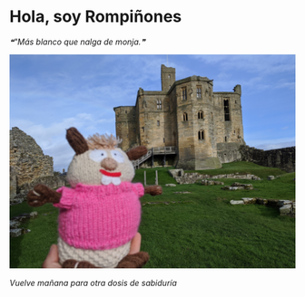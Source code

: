 # Hola, soy Rompiñones

<!--STARTS_HERE_QUOTE_README-->
<i>❝"Más blanco que nalga de monja.❞</i>
<!--ENDS_HERE_QUOTE_README-->

<!--START_SECTION:update_image-->
![alt text](https://raw.githubusercontent.com/focaalvarez/rompinones/main/.github/images/IMG_20220220_111701.jpg?raw=true)
<!--END_SECTION:update_image-->

*Vuelve mañana para otra dosis de sabiduría*
